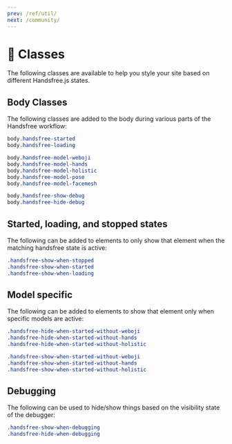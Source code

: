 ```yaml
---
prev: /ref/util/
next: /community/
---
```

# 🎨 Classes

The following classes are available to help you style your site based on different Handsfree.js states.

## Body Classes
The following classes are added to the body during various parts of the Handsfree workflow:

```css
body.handsfree-started
body.handsfree-loading

body.handsfree-model-weboji
body.handsfree-model-hands
body.handsfree-model-holistic
body.handsfree-model-pose
body.handsfree-model-facemesh

body.handsfree-show-debug
body.handsfree-hide-debug
```

## Started, loading, and stopped states
The following can be added to elements to only show that element when the matching handsfree state is active:

```css
.handsfree-show-when-stopped
.handsfree-show-when-started
.handsfree-show-when-loading
```

## Model specific
The following can be added to elements to show that element only when specific models are active:

```css
.handsfree-hide-when-started-without-weboji
.handsfree-hide-when-started-without-hands
.handsfree-hide-when-started-without-holistic

.handsfree-show-when-started-without-weboji
.handsfree-show-when-started-without-hands
.handsfree-show-when-started-without-holistic
```

## Debugging
The following can be used to hide/show things based on the visibility state of the debugger:

```css
.handsfree-show-when-debugging
.handsfree-hide-when-debugging
```